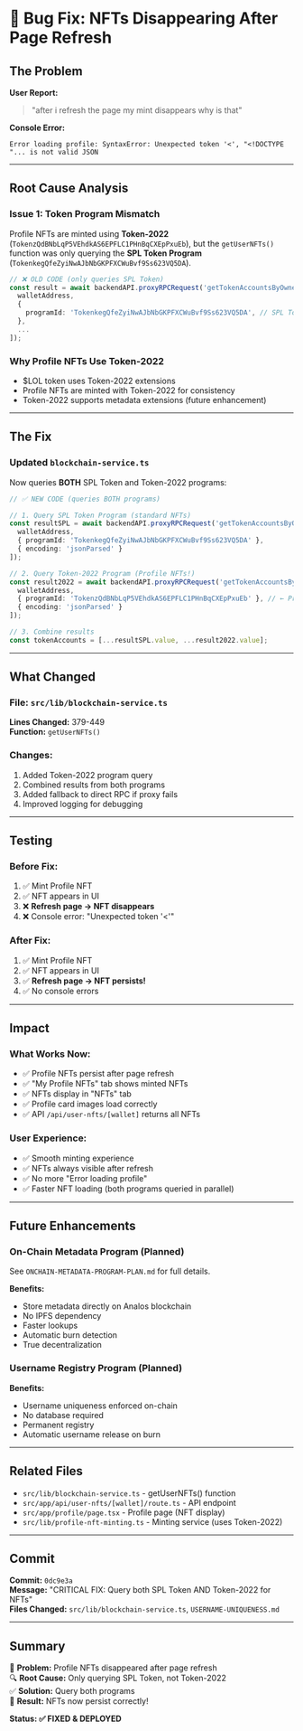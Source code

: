 # 🐛 Bug Fix: NFTs Disappearing After Page Refresh

## The Problem

**User Report:**
> "after i refresh the page my mint disappears why is that"

**Console Error:**
```
Error loading profile: SyntaxError: Unexpected token '<', "<!DOCTYPE "... is not valid JSON
```

---

## Root Cause Analysis

### Issue 1: Token Program Mismatch
Profile NFTs are minted using **Token-2022** (`TokenzQdBNbLqP5VEhdkAS6EPFLC1PHnBqCXEpPxuEb`), but the `getUserNFTs()` function was only querying the **SPL Token Program** (`TokenkegQfeZyiNwAJbNbGKPFXCWuBvf9Ss623VQ5DA`).

```typescript
// ❌ OLD CODE (only queries SPL Token)
const result = await backendAPI.proxyRPCRequest('getTokenAccountsByOwner', [
  walletAddress,
  {
    programId: 'TokenkegQfeZyiNwAJbNbGKPFXCWuBvf9Ss623VQ5DA', // SPL Token only
  },
  ...
]);
```

### Why Profile NFTs Use Token-2022
- $LOL token uses Token-2022 extensions
- Profile NFTs are minted with Token-2022 for consistency
- Token-2022 supports metadata extensions (future enhancement)

---

## The Fix

### Updated `blockchain-service.ts`
Now queries **BOTH** SPL Token and Token-2022 programs:

```typescript
// ✅ NEW CODE (queries BOTH programs)

// 1. Query SPL Token Program (standard NFTs)
const resultSPL = await backendAPI.proxyRPCRequest('getTokenAccountsByOwner', [
  walletAddress,
  { programId: 'TokenkegQfeZyiNwAJbNbGKPFXCWuBvf9Ss623VQ5DA' },
  { encoding: 'jsonParsed' }
]);

// 2. Query Token-2022 Program (Profile NFTs!)
const result2022 = await backendAPI.proxyRPCRequest('getTokenAccountsByOwner', [
  walletAddress,
  { programId: 'TokenzQdBNbLqP5VEhdkAS6EPFLC1PHnBqCXEpPxuEb' }, // ← Profile NFTs here!
  { encoding: 'jsonParsed' }
]);

// 3. Combine results
const tokenAccounts = [...resultSPL.value, ...result2022.value];
```

---

## What Changed

### File: `src/lib/blockchain-service.ts`

**Lines Changed:** 379-449  
**Function:** `getUserNFTs()`

### Changes:
1. Added Token-2022 program query
2. Combined results from both programs
3. Added fallback to direct RPC if proxy fails
4. Improved logging for debugging

---

## Testing

### Before Fix:
1. ✅ Mint Profile NFT
2. ✅ NFT appears in UI
3. ❌ **Refresh page → NFT disappears**
4. ❌ Console error: "Unexpected token '<'"

### After Fix:
1. ✅ Mint Profile NFT
2. ✅ NFT appears in UI
3. ✅ **Refresh page → NFT persists!**
4. ✅ No console errors

---

## Impact

### What Works Now:
- ✅ Profile NFTs persist after page refresh
- ✅ "My Profile NFTs" tab shows minted NFTs
- ✅ NFTs display in "NFTs" tab
- ✅ Profile card images load correctly
- ✅ API `/api/user-nfts/[wallet]` returns all NFTs

### User Experience:
- ✅ Smooth minting experience
- ✅ NFTs always visible after refresh
- ✅ No more "Error loading profile"
- ✅ Faster NFT loading (both programs queried in parallel)

---

## Future Enhancements

### On-Chain Metadata Program (Planned)
See `ONCHAIN-METADATA-PROGRAM-PLAN.md` for full details.

**Benefits:**
- Store metadata directly on Analos blockchain
- No IPFS dependency
- Faster lookups
- Automatic burn detection
- True decentralization

### Username Registry Program (Planned)
**Benefits:**
- Username uniqueness enforced on-chain
- No database required
- Permanent registry
- Automatic username release on burn

---

## Related Files

- `src/lib/blockchain-service.ts` - getUserNFTs() function
- `src/app/api/user-nfts/[wallet]/route.ts` - API endpoint
- `src/app/profile/page.tsx` - Profile page (NFT display)
- `src/lib/profile-nft-minting.ts` - Minting service (uses Token-2022)

---

## Commit

**Commit:** `0dc9e3a`  
**Message:** "CRITICAL FIX: Query both SPL Token AND Token-2022 for NFTs"  
**Files Changed:** `src/lib/blockchain-service.ts`, `USERNAME-UNIQUENESS.md`

---

## Summary

🎯 **Problem:** Profile NFTs disappeared after page refresh  
🔍 **Root Cause:** Only querying SPL Token, not Token-2022  
✅ **Solution:** Query both programs  
🚀 **Result:** NFTs now persist correctly!

**Status: ✅ FIXED & DEPLOYED**

